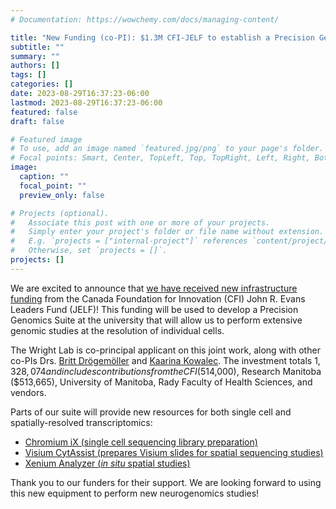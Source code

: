 ```yaml
---
# Documentation: https://wowchemy.com/docs/managing-content/

title: "New Funding (co-PI): $1.3M CFI-JELF to establish a Precision Genomics Suite with the Drögemöller and Kowalec Labs"
subtitle: ""
summary: ""
authors: []
tags: []
categories: []
date: 2023-08-29T16:37:23-06:00
lastmod: 2023-08-29T16:37:23-06:00
featured: false
draft: false

# Featured image
# To use, add an image named `featured.jpg/png` to your page's folder.
# Focal points: Smart, Center, TopLeft, Top, TopRight, Left, Right, BottomLeft, Bottom, BottomRight.
image:
  caption: ""
  focal_point: ""
  preview_only: false

# Projects (optional).
#   Associate this post with one or more of your projects.
#   Simply enter your project's folder or file name without extension.
#   E.g. `projects = ["internal-project"]` references `content/project/deep-learning/index.md`.
#   Otherwise, set `projects = []`.
projects: []
---
```

We are excited to announce that [we have received new infrastructure funding](https://news.umanitoba.ca/um-receives-2-5-million-for-research-infrastructure/) from the Canada Foundation for Innovation (CFI) John R. Evans Leaders Fund (JELF)! This funding will be used to develop a Precision Genomics Suite at the university that will allow us to perform extensive genomic studies at the resolution of individual cells.

The Wright Lab is co-principal applicant on this joint work, along with other co-PIs Drs. [Britt Drögemöller](https://www.drogemollerlab.com/) and [Kaarina Kowalec](https://www.kowaleclab.com/). The investment totals $1,328,074 and includes contributions from the CFI ($514,000), Research Manitoba ($513,665), University of Manitoba, Rady Faculty of Health Sciences, and vendors.

Parts of our suite will provide new resources for both single cell and spatially-resolved transcriptomics: 
- [Chromium iX (single cell sequencing library preparation)](https://www.10xgenomics.com/instruments/chromium-x-series)
- [Visium CytAssist (prepares Visium slides for spatial sequencing studies)](https://www.10xgenomics.com/instruments/visium-cytassist)
- [Xenium Analyzer (*in situ* spatial studies)](https://www.10xgenomics.com/instruments/xenium-analyzer)

Thank you to our funders for their support. We are looking forward to using this new equipment to perform new neurogenomics studies!
